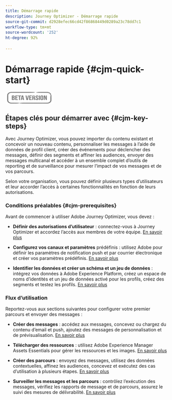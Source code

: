 ```yaml
---
title: Démarrage rapide
description: Journey Optimizer - Démarrage rapide
source-git-commit: d2928efec66cd42f86868449d0289a23c78dd7c1
workflow-type: tm+mt
source-wordcount: '252'
ht-degree: 92%

---
```


# Démarrage rapide {#cjm-quick-start}

![](assets/do-not-localize/badge.png)

## Étapes clés pour démarrer avec {#cjm-key-steps}

Avec Journey Optimizer, vous pouvez importer du contenu existant et concevoir un nouveau contenu, personnaliser les messages à l’aide de données de profil client, créer des événements pour déclencher des messages, définir des segments et affiner les audiences, envoyer des messages multicanal et accéder à un ensemble complet d’outils de reporting et de surveillance pour mesurer l’impact de vos messages et de vos parcours.

Selon votre organisation, vous pouvez définir plusieurs types d’utilisateurs et leur accorder l’accès à certaines fonctionnalités en fonction de leurs autorisations.

### Conditions préalables  {#cjm-prerequisites}

Avant de commencer à utiliser Adobe Journey Optimizer, vous devez :

* **Définir des autorisations d’utilisateur** : connectez-vous à Journey Optimizer et accordez l’accès aux membres de votre équipe. [En savoir plus](../using/administration/permissions.md)

* **Configurez vos canaux et paramètres** prédéfinis : utilisez Adobe pour définir les paramètres de notification push et par courrier électronique et créer vos paramètres prédéfinis. [En savoir plus](../using/configuration/message-presets.md)

* **Identifier les données et créer un schéma et un jeu de données** : intégrez vos données à Adobe Experience Platform, créez un espace de noms d’identités et un jeu de données activé pour les profils, créez des segments et testez les profils. [En savoir plus](https://experienceleague.adobe.com/docs/experience-platform/ingestion/home.html?lang=fr)


### Flux d’utilisation

Reportez-vous aux sections suivantes pour configurer votre premier parcours et envoyer des messages :

* **Créer des messages** : accédez aux messages, concevez ou chargez du contenu d’email et push, ajoutez des messages de personnalisation et de prévisualisation. [En savoir plus](create-message.md)

* **Télécharger des ressources** : utilisez Adobe Experience Manager Assets Essentials pour gérer les ressources et les images. [En savoir plus](assets-essentials.md)

<!--* **Define audience**: create segments, create events, manage consent and privacy. [Read more](audiences.md)-->

* **Créer des parcours** : envoyez des messages, utilisez des données contextuelles, affinez les audiences, concevez et exécutez des cas d’utilisation à plusieurs étapes. [En savoir plus](building-journeys/journey.md)

* **Surveiller les messages et les parcours** : contrôlez l’exécution des messages, vérifiez les rapports de message et de parcours, assurez le suivi des mesures de délivrabilité. [En savoir plus](message-monitoring.md)
